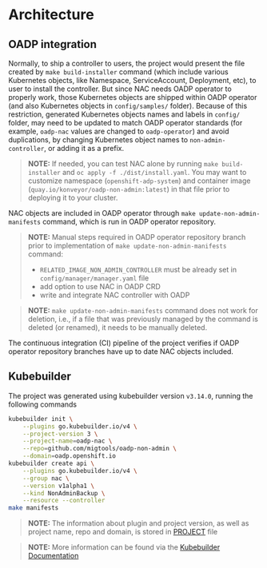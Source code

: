 # Architecture

## OADP integration

Normally, to ship a controller to users, the project would present the file created by `make build-installer` command (which include various Kubernetes objects, like Namespace, ServiceAccount, Deployment, etc), to user to install the controller. But since NAC needs OADP operator to properly work, those Kubernetes objects are shipped within OADP operator (and also Kubernetes objects in `config/samples/` folder). Because of this restriction, generated Kubernetes objects names and labels in `config/` folder, may need to be updated to match OADP operator standards (for example, `oadp-nac` values are changed to `oadp-operator`) and avoid duplications, by changing Kubernetes object names to `non-admin-controller`, or adding it as a prefix.

> **NOTE:** If needed, you can test NAC alone by running `make build-installer` and `oc apply -f ./dist/install.yaml`. You may want to customize namespace (`openshift-adp-system`) and container image (`quay.io/konveyor/oadp-non-admin:latest`) in that file prior to deploying it to your cluster.

NAC objects are included in OADP operator through `make update-non-admin-manifests` command, which is run in OADP operator repository.

> **NOTE:** Manual steps required in OADP operator repository branch prior to implementation of `make update-non-admin-manifests` command:
> - `RELATED_IMAGE_NON_ADMIN_CONTROLLER` must be already set in `config/manager/manager.yaml` file
> - add option to use NAC in OADP CRD
> - write and integrate NAC controller with OADP

> **NOTE:** `make update-non-admin-manifests` command does not work for deletion, i.e., if a file that was previously managed by the command is deleted (or renamed), it needs to be manually deleted.

The continuous integration (CI) pipeline of the project verifies if OADP operator repository branches have up to date NAC objects included.

## Kubebuilder

The project was generated using kubebuilder version `v3.14.0`, running the following commands
```sh
kubebuilder init \
    --plugins go.kubebuilder.io/v4 \
    --project-version 3 \
    --project-name=oadp-nac \
    --repo=github.com/migtools/oadp-non-admin \
    --domain=oadp.openshift.io
kubebuilder create api \
    --plugins go.kubebuilder.io/v4 \
    --group nac \
    --version v1alpha1 \
    --kind NonAdminBackup \
    --resource --controller
make manifests
```
> **NOTE:** The information about plugin and project version, as well as project name, repo and domain, is stored in [PROJECT](../PROJECT) file

> **NOTE:** More information can be found via the [Kubebuilder Documentation](https://book.kubebuilder.io/introduction.html)
